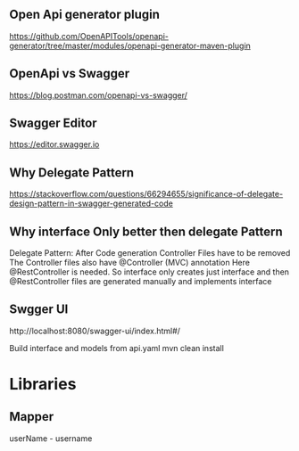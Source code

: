 ## Open Api generator plugin
https://github.com/OpenAPITools/openapi-generator/tree/master/modules/openapi-generator-maven-plugin

## OpenApi vs Swagger
https://blog.postman.com/openapi-vs-swagger/

## Swagger Editor
https://editor.swagger.io

## Why Delegate Pattern
https://stackoverflow.com/questions/66294655/significance-of-delegate-design-pattern-in-swagger-generated-code

## Why interface Only better then delegate Pattern
Delegate Pattern: After Code generation Controller Files have to be removed
The Controller files also have @Controller (MVC) annotation
Here @RestController is needed.
So interface only creates just interface and then @RestController files are generated manually
and implements interface

## Swgger UI
http://localhost:8080/swagger-ui/index.html#/

Build interface and models from api.yaml
mvn clean install


# Libraries
## Mapper
userName - username